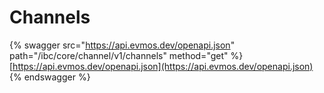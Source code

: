 # Channels

{% swagger src="https://api.evmos.dev/openapi.json" path="/ibc/core/channel/v1/channels" method="get" %}
[https://api.evmos.dev/openapi.json](https://api.evmos.dev/openapi.json)
{% endswagger %}
